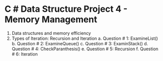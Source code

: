 # C # Data Structure Project 4 - Memory Management
1. Data structures and memory efficiency
2. Types of Iteration: Recursion and Iteration
a. Question # 1: ExamineList()
b. Question # 2: ExamineQueue()
c. Question # 3: ExaminStack()
d. Question # 4: CheckParanthesis()
e. Question # 5: Recursion
f. Question # 6: Iteration
